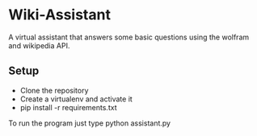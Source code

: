 # Wiki-Assistant
A virtual assistant that answers some basic questions using the wolfram and wikipedia API.

## Setup
- Clone the repository
- Create a virtualenv and activate it
- pip install -r requirements.txt

To run the program just type python assistant.py
